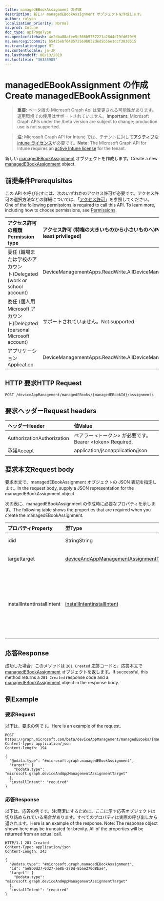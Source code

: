 ```yaml
---
title: managedEBookAssignment の作成
description: 新しい managedEBookAssignment オブジェクトを作成します。
author: rolyon
localization_priority: Normal
ms.prod: Intune
doc_type: apiPageType
ms.openlocfilehash: 4e2dba88afee5c566b5757221a28d4d19fd670f9
ms.sourcegitcommit: b5425ebf648572569b032ded5b56e1dcf3830515
ms.translationtype: MT
ms.contentlocale: ja-JP
ms.lasthandoff: 08/13/2019
ms.locfileid: "36335985"
---
```

# <a name="create-managedebookassignment"></a><span data-ttu-id="f5acc-103">managedEBookAssignment の作成</span><span class="sxs-lookup"><span data-stu-id="f5acc-103">Create managedEBookAssignment</span></span>

> <span data-ttu-id="f5acc-104">**重要:** ベータ版の Microsoft Graph Api は変更される可能性があります。運用環境での使用はサポートされていません。</span><span class="sxs-lookup"><span data-stu-id="f5acc-104">**Important:** Microsoft Graph APIs under the /beta version are subject to change; production use is not supported.</span></span>

> <span data-ttu-id="f5acc-105">**注:** Microsoft Graph API for Intune では、テナントに対して[アクティブな intune ライセンス](https://go.microsoft.com/fwlink/?linkid=839381)が必要です。</span><span class="sxs-lookup"><span data-stu-id="f5acc-105">**Note:** The Microsoft Graph API for Intune requires an [active Intune license](https://go.microsoft.com/fwlink/?linkid=839381) for the tenant.</span></span>

<span data-ttu-id="f5acc-106">新しい [managedEBookAssignment](../resources/intune-books-managedebookassignment.md) オブジェクトを作成します。</span><span class="sxs-lookup"><span data-stu-id="f5acc-106">Create a new [managedEBookAssignment](../resources/intune-books-managedebookassignment.md) object.</span></span>

## <a name="prerequisites"></a><span data-ttu-id="f5acc-107">前提条件</span><span class="sxs-lookup"><span data-stu-id="f5acc-107">Prerequisites</span></span>
<span data-ttu-id="f5acc-p101">この API を呼び出すには、次のいずれかのアクセス許可が必要です。アクセス許可の選択方法などの詳細については、「[アクセス許可](/graph/permissions-reference)」を参照してください。</span><span class="sxs-lookup"><span data-stu-id="f5acc-p101">One of the following permissions is required to call this API. To learn more, including how to choose permissions, see [Permissions](/graph/permissions-reference).</span></span>

|<span data-ttu-id="f5acc-110">アクセス許可の種類</span><span class="sxs-lookup"><span data-stu-id="f5acc-110">Permission type</span></span>|<span data-ttu-id="f5acc-111">アクセス許可 (特権の大きいものから小さいものへ)</span><span class="sxs-lookup"><span data-stu-id="f5acc-111">Permissions (from most to least privileged)</span></span>|
|:---|:---|
|<span data-ttu-id="f5acc-112">委任 (職場または学校のアカウント)</span><span class="sxs-lookup"><span data-stu-id="f5acc-112">Delegated (work or school account)</span></span>|<span data-ttu-id="f5acc-113">DeviceManagementApps.ReadWrite.All</span><span class="sxs-lookup"><span data-stu-id="f5acc-113">DeviceManagementApps.ReadWrite.All</span></span>|
|<span data-ttu-id="f5acc-114">委任 (個人用 Microsoft アカウント)</span><span class="sxs-lookup"><span data-stu-id="f5acc-114">Delegated (personal Microsoft account)</span></span>|<span data-ttu-id="f5acc-115">サポートされていません。</span><span class="sxs-lookup"><span data-stu-id="f5acc-115">Not supported.</span></span>|
|<span data-ttu-id="f5acc-116">アプリケーション</span><span class="sxs-lookup"><span data-stu-id="f5acc-116">Application</span></span>|<span data-ttu-id="f5acc-117">DeviceManagementApps.ReadWrite.All</span><span class="sxs-lookup"><span data-stu-id="f5acc-117">DeviceManagementApps.ReadWrite.All</span></span>|

## <a name="http-request"></a><span data-ttu-id="f5acc-118">HTTP 要求</span><span class="sxs-lookup"><span data-stu-id="f5acc-118">HTTP Request</span></span>
<!-- {
  "blockType": "ignored"
}
-->
``` http
POST /deviceAppManagement/managedEBooks/{managedEBookId}/assignments
```

## <a name="request-headers"></a><span data-ttu-id="f5acc-119">要求ヘッダー</span><span class="sxs-lookup"><span data-stu-id="f5acc-119">Request headers</span></span>
|<span data-ttu-id="f5acc-120">ヘッダー</span><span class="sxs-lookup"><span data-stu-id="f5acc-120">Header</span></span>|<span data-ttu-id="f5acc-121">値</span><span class="sxs-lookup"><span data-stu-id="f5acc-121">Value</span></span>|
|:---|:---|
|<span data-ttu-id="f5acc-122">Authorization</span><span class="sxs-lookup"><span data-stu-id="f5acc-122">Authorization</span></span>|<span data-ttu-id="f5acc-123">ベアラー &lt;トークン&gt; が必要です。</span><span class="sxs-lookup"><span data-stu-id="f5acc-123">Bearer &lt;token&gt; Required.</span></span>|
|<span data-ttu-id="f5acc-124">承諾</span><span class="sxs-lookup"><span data-stu-id="f5acc-124">Accept</span></span>|<span data-ttu-id="f5acc-125">application/json</span><span class="sxs-lookup"><span data-stu-id="f5acc-125">application/json</span></span>|

## <a name="request-body"></a><span data-ttu-id="f5acc-126">要求本文</span><span class="sxs-lookup"><span data-stu-id="f5acc-126">Request body</span></span>
<span data-ttu-id="f5acc-127">要求本文で、managedEBookAssignment オブジェクトの JSON 表記を指定します。</span><span class="sxs-lookup"><span data-stu-id="f5acc-127">In the request body, supply a JSON representation for the managedEBookAssignment object.</span></span>

<span data-ttu-id="f5acc-128">次の表に、managedEBookAssignment の作成時に必要なプロパティを示します。</span><span class="sxs-lookup"><span data-stu-id="f5acc-128">The following table shows the properties that are required when you create the managedEBookAssignment.</span></span>

|<span data-ttu-id="f5acc-129">プロパティ</span><span class="sxs-lookup"><span data-stu-id="f5acc-129">Property</span></span>|<span data-ttu-id="f5acc-130">型</span><span class="sxs-lookup"><span data-stu-id="f5acc-130">Type</span></span>|<span data-ttu-id="f5acc-131">説明</span><span class="sxs-lookup"><span data-stu-id="f5acc-131">Description</span></span>|
|:---|:---|:---|
|<span data-ttu-id="f5acc-132">id</span><span class="sxs-lookup"><span data-stu-id="f5acc-132">id</span></span>|<span data-ttu-id="f5acc-133">String</span><span class="sxs-lookup"><span data-stu-id="f5acc-133">String</span></span>|<span data-ttu-id="f5acc-134">エンティティのキー。</span><span class="sxs-lookup"><span data-stu-id="f5acc-134">Key of the entity.</span></span>|
|<span data-ttu-id="f5acc-135">target</span><span class="sxs-lookup"><span data-stu-id="f5acc-135">target</span></span>|[<span data-ttu-id="f5acc-136">deviceAndAppManagementAssignmentTarget</span><span class="sxs-lookup"><span data-stu-id="f5acc-136">deviceAndAppManagementAssignmentTarget</span></span>](../resources/intune-shared-deviceandappmanagementassignmenttarget.md)|<span data-ttu-id="f5acc-137">電子ブックの割り当て先。</span><span class="sxs-lookup"><span data-stu-id="f5acc-137">The assignment target for eBook.</span></span>|
|<span data-ttu-id="f5acc-138">installIntent</span><span class="sxs-lookup"><span data-stu-id="f5acc-138">installIntent</span></span>|[<span data-ttu-id="f5acc-139">installIntent</span><span class="sxs-lookup"><span data-stu-id="f5acc-139">installIntent</span></span>](../resources/intune-shared-installintent.md)|<span data-ttu-id="f5acc-140">電子ブックのインストールの目的。</span><span class="sxs-lookup"><span data-stu-id="f5acc-140">The install intent for eBook.</span></span> <span data-ttu-id="f5acc-141">可能な値は、`available`、`required`、`uninstall`、`availableWithoutEnrollment` です。</span><span class="sxs-lookup"><span data-stu-id="f5acc-141">Possible values are: `available`, `required`, `uninstall`, `availableWithoutEnrollment`.</span></span>|



## <a name="response"></a><span data-ttu-id="f5acc-142">応答</span><span class="sxs-lookup"><span data-stu-id="f5acc-142">Response</span></span>
<span data-ttu-id="f5acc-143">成功した場合、このメソッドは `201 Created` 応答コードと、応答本文で [managedEBookAssignment](../resources/intune-books-managedebookassignment.md) オブジェクトを返します。</span><span class="sxs-lookup"><span data-stu-id="f5acc-143">If successful, this method returns a `201 Created` response code and a [managedEBookAssignment](../resources/intune-books-managedebookassignment.md) object in the response body.</span></span>

## <a name="example"></a><span data-ttu-id="f5acc-144">例</span><span class="sxs-lookup"><span data-stu-id="f5acc-144">Example</span></span>

### <a name="request"></a><span data-ttu-id="f5acc-145">要求</span><span class="sxs-lookup"><span data-stu-id="f5acc-145">Request</span></span>
<span data-ttu-id="f5acc-146">以下は、要求の例です。</span><span class="sxs-lookup"><span data-stu-id="f5acc-146">Here is an example of the request.</span></span>
``` http
POST https://graph.microsoft.com/beta/deviceAppManagement/managedEBooks/{managedEBookId}/assignments
Content-type: application/json
Content-length: 194

{
  "@odata.type": "#microsoft.graph.managedEBookAssignment",
  "target": {
    "@odata.type": "microsoft.graph.deviceAndAppManagementAssignmentTarget"
  },
  "installIntent": "required"
}
```

### <a name="response"></a><span data-ttu-id="f5acc-147">応答</span><span class="sxs-lookup"><span data-stu-id="f5acc-147">Response</span></span>
<span data-ttu-id="f5acc-p103">以下は、応答の例です。注:簡潔にするために、ここに示す応答オブジェクトは切り詰められている場合があります。すべてのプロパティは実際の呼び出しから返されます。</span><span class="sxs-lookup"><span data-stu-id="f5acc-p103">Here is an example of the response. Note: The response object shown here may be truncated for brevity. All of the properties will be returned from an actual call.</span></span>
``` http
HTTP/1.1 201 Created
Content-Type: application/json
Content-Length: 243

{
  "@odata.type": "#microsoft.graph.managedEBookAssignment",
  "id": "ae8b0d27-0d27-ae8b-270d-8bae270d8bae",
  "target": {
    "@odata.type": "microsoft.graph.deviceAndAppManagementAssignmentTarget"
  },
  "installIntent": "required"
}
```






